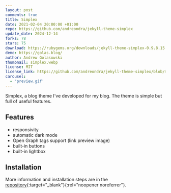 ```yaml
---
layout: post
comments: true
title: Simplex
date: 2021-02-04 20:00:00 +01:00
repo: https://github.com/andreondra/jekyll-theme-simplex
update_date: 2024-12-14
forks: 78
stars: 75
download: https://rubygems.org/downloads/jekyll-theme-simplex-0.9.8.15.gem
demo: https://golas.blog/
author: Andrew Golasowski
thumbnail: simplex.webp
license: MIT
license_link: https://github.com/andreondra/jekyll-theme-simplex/blob/master/LICENSE.txt
carousel:
  - 'preview.gif'
---
```


Simplex, a blog theme I've developed for my blog. The theme is simple but full of useful features.

## Features

* responsivity
* automatic dark mode
* Open Graph tags support (link preview image)
* built-in buttons
* built-in lightbox

## Installation

More information and installation steps are in the [repository](https://github.com/andreondra/jekyll-theme-simplex){:target="_blank"}{:rel="noopener noreferrer"}.
